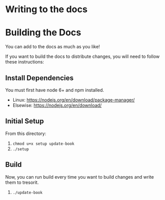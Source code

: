 
# Writing to the docs

# Building the Docs

You can add to the docs as much as you like!

If you want to build the docs to distribute changes, you will need to follow these instructions:

## Install Dependencies

You must first have node 6+ and npm installed.

- Linux: https://nodejs.org/en/download/package-manager/
- Elsewise: https://nodejs.org/en/download/

## Initial Setup

From this directory:

1. `chmod u+x setup update-book`
2. `./setup`

## Build

Now, you can run build every time you want to build changes and write them to tresorit.

1. `./update-book`
